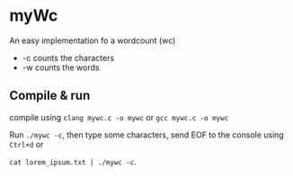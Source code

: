 # myWc

An easy implementation fo a wordcount (wc)

- -c counts the characters
- -w counts the words


## Compile & run
compile using `clang mywc.c -o mywc` or `gcc mywc.c -o mywc`

Run `./mywc -c`, then type some characters, send EOF to the console using `Ctrl+d` or 

```cat lorem_ipsum.txt | ./mywc -c```.